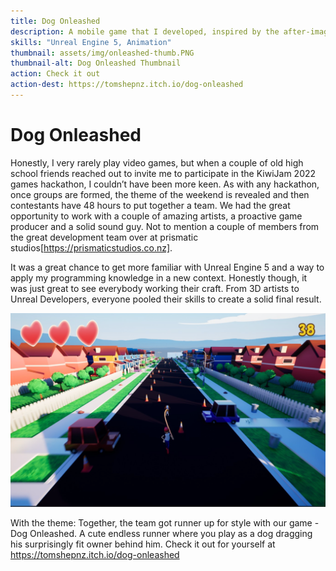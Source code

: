 ```yaml
---
title: Dog Onleashed
description: A mobile game that I developed, inspired by the after-image that application windows leave behind on a slow computer.
skills: "Unreal Engine 5, Animation"
thumbnail: assets/img/onleashed-thumb.PNG
thumbnail-alt: Dog Onleashed Thumbnail
action: Check it out
action-dest: https://tomshepnz.itch.io/dog-onleashed
---
```


Dog Onleashed
===

Honestly, I very rarely play video games, but when a couple of old high school friends reached out to invite me to participate in the KiwiJam 2022 games hackathon, I couldn’t have been more keen. As with any hackathon, once groups are formed, the theme of the weekend is revealed and then contestants have 48 hours to put together a team. We had the great opportunity to work with a couple of amazing artists, a proactive game producer and a solid sound guy. Not to mention a couple of members from the great development team over at prismatic studios[https://prismaticstudios.co.nz].

It was a great chance to get more familiar with Unreal Engine 5 and a way to apply my programming knowledge in a new context. Honestly though, it was just great to see everybody working their craft. From 3D artists to Unreal Developers, everyone pooled their skills to create a solid final result.

![game_screenshot](../assets/img/dog-onleashed-gameplay.png)

With the theme: Together, the team got runner up for style with our game - Dog Onleashed. A cute endless runner where you play as a dog dragging his surprisingly fit owner behind him. Check it out for yourself at https://tomshepnz.itch.io/dog-onleashed 